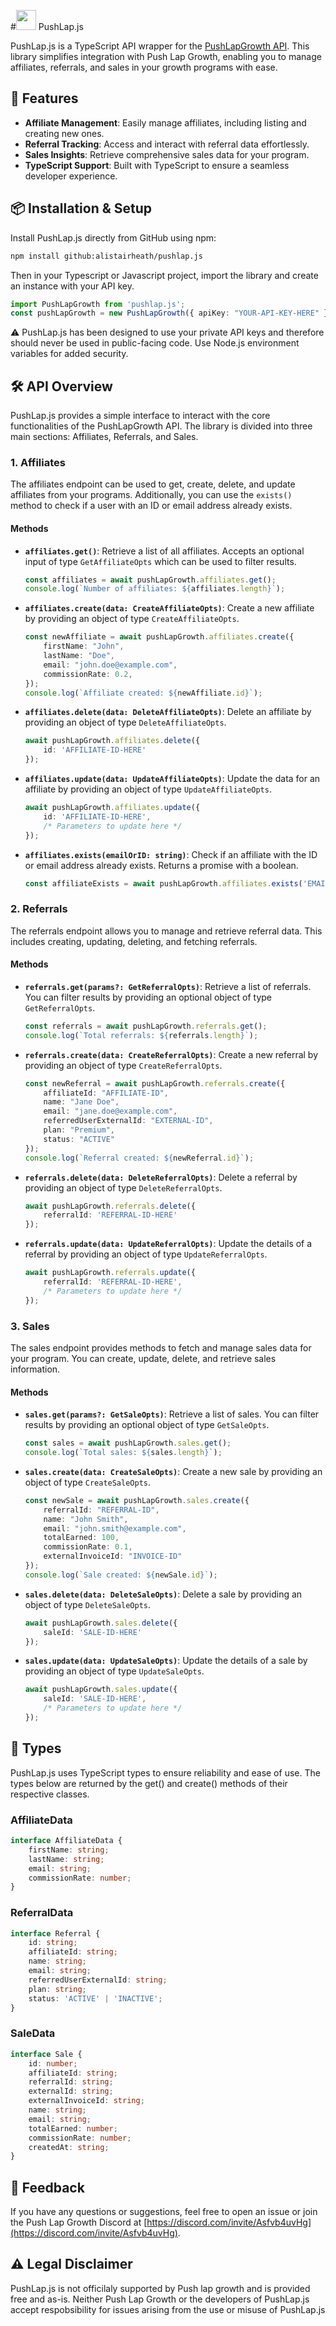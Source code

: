 #[<img src="https://www.pushlapgrowth.com/_next/image?url=%2F_next%2Fstatic%2Fmedia%2Ficon.8143fe5a.png&w=64&q=100" width="32" height="32" />](http://pushlapgrowth.com) PushLap.js

PushLap.js is a TypeScript API wrapper for the [PushLapGrowth API](https://developers.pushlapgrowth.com/api-reference/introduction). This library simplifies integration with Push Lap Growth, enabling you to manage affiliates, referrals, and sales in your growth programs with ease.

## 🚀 Features

- **Affiliate Management**: Easily manage affiliates, including listing and creating new ones.
- **Referral Tracking**: Access and interact with referral data effortlessly.
- **Sales Insights**: Retrieve comprehensive sales data for your program.
- **TypeScript Support**: Built with TypeScript to ensure a seamless developer experience.

## 📦 Installation & Setup

Install PushLap.js directly from GitHub using npm:

```bash
npm install github:alistairheath/pushlap.js
```

Then in your Typescript or Javascript project, import the library and create an instance with your API key.

```typescript
import PushLapGrowth from 'pushlap.js';
const pushLapGrowth = new PushLapGrowth({ apiKey: "YOUR-API-KEY-HERE" });
```
⚠️ PushLap.js has been designed to use your private API keys and therefore should never be used in public-facing code. Use Node.js environment variables for added security.

## 🛠️ API Overview

PushLap.js provides a simple interface to interact with the core functionalities of the PushLapGrowth API. The library is divided into three main sections: Affiliates, Referrals, and Sales.

### 1. Affiliates

The affiliates endpoint can be used to get, create, delete, and update affiliates from your programs. Additionally, you can use the `exists()` method to check if a user with an ID or email address already exists.

#### Methods

- **`affiliates.get()`**: Retrieve a list of all affiliates. Accepts an optional input of type `GetAffiliateOpts` which can be used to filter results.
  
  ```typescript
  const affiliates = await pushLapGrowth.affiliates.get();
  console.log(`Number of affiliates: ${affiliates.length}`);
  ```

- **`affiliates.create(data: CreateAffiliateOpts)`**: Create a new affiliate by providing an object of type `CreateAffiliateOpts`.
  
  ```typescript
  const newAffiliate = await pushLapGrowth.affiliates.create({
      firstName: "John",
      lastName: "Doe",
      email: "john.doe@example.com",
      commissionRate: 0.2,
  });
  console.log(`Affiliate created: ${newAffiliate.id}`);
  ```

- **`affiliates.delete(data: DeleteAffiliateOpts)`**: Delete an affiliate by providing an object of type `DeleteAffiliateOpts`.
  
  ```typescript
  await pushLapGrowth.affiliates.delete({
      id: 'AFFILIATE-ID-HERE'
  });
  ```

- **`affiliates.update(data: UpdateAffiliateOpts)`**: Update the data for an affiliate by providing an object of type `UpdateAffiliateOpts`.
  
  ```typescript
  await pushLapGrowth.affiliates.update({
      id: 'AFFILIATE-ID-HERE',
      /* Parameters to update here */
  });
  ```

- **`affiliates.exists(emailOrID: string)`**: Check if an affiliate with the ID or email address already exists. Returns a promise with a boolean.
  
  ```typescript
  const affiliateExists = await pushLapGrowth.affiliates.exists('EMAIL-OR-ID-HERE');
  ```

### 2. Referrals

The referrals endpoint allows you to manage and retrieve referral data. This includes creating, updating, deleting, and fetching referrals.

#### Methods

- **`referrals.get(params?: GetReferralOpts)`**: Retrieve a list of referrals. You can filter results by providing an optional object of type `GetReferralOpts`.
  
  ```typescript
  const referrals = await pushLapGrowth.referrals.get();
  console.log(`Total referrals: ${referrals.length}`);
  ```

- **`referrals.create(data: CreateReferralOpts)`**: Create a new referral by providing an object of type `CreateReferralOpts`.
  
  ```typescript
  const newReferral = await pushLapGrowth.referrals.create({
      affiliateId: "AFFILIATE-ID",
      name: "Jane Doe",
      email: "jane.doe@example.com",
      referredUserExternalId: "EXTERNAL-ID",
      plan: "Premium",
      status: "ACTIVE"
  });
  console.log(`Referral created: ${newReferral.id}`);
  ```

- **`referrals.delete(data: DeleteReferralOpts)`**: Delete a referral by providing an object of type `DeleteReferralOpts`.
  
  ```typescript
  await pushLapGrowth.referrals.delete({
      referralId: 'REFERRAL-ID-HERE'
  });
  ```

- **`referrals.update(data: UpdateReferralOpts)`**: Update the details of a referral by providing an object of type `UpdateReferralOpts`.
  
  ```typescript
  await pushLapGrowth.referrals.update({
      referralId: 'REFERRAL-ID-HERE',
      /* Parameters to update here */
  });
  ```

### 3. Sales

The sales endpoint provides methods to fetch and manage sales data for your program. You can create, update, delete, and retrieve sales information.

#### Methods

- **`sales.get(params?: GetSaleOpts)`**: Retrieve a list of sales. You can filter results by providing an optional object of type `GetSaleOpts`.
  
  ```typescript
  const sales = await pushLapGrowth.sales.get();
  console.log(`Total sales: ${sales.length}`);
  ```

- **`sales.create(data: CreateSaleOpts)`**: Create a new sale by providing an object of type `CreateSaleOpts`.
  
  ```typescript
  const newSale = await pushLapGrowth.sales.create({
      referralId: "REFERRAL-ID",
      name: "John Smith",
      email: "john.smith@example.com",
      totalEarned: 100,
      commissionRate: 0.1,
      externalInvoiceId: "INVOICE-ID"
  });
  console.log(`Sale created: ${newSale.id}`);
  ```

- **`sales.delete(data: DeleteSaleOpts)`**: Delete a sale by providing an object of type `DeleteSaleOpts`.
  
  ```typescript
  await pushLapGrowth.sales.delete({
      saleId: 'SALE-ID-HERE'
  });
  ```

- **`sales.update(data: UpdateSaleOpts)`**: Update the details of a sale by providing an object of type `UpdateSaleOpts`.
  
  ```typescript
  await pushLapGrowth.sales.update({
      saleId: 'SALE-ID-HERE',
      /* Parameters to update here */
  });
  ```

## 📘 Types

PushLap.js uses TypeScript types to ensure reliability and ease of use. The types below are returned by the get() and create() methods of their respective classes.

### AffiliateData

```typescript
interface AffiliateData {
    firstName: string;
    lastName: string;
    email: string;
    commissionRate: number;
}
```

### ReferralData

```typescript
interface Referral {
    id: string;
    affiliateId: string;
    name: string;
    email: string;
    referredUserExternalId: string;
    plan: string;
    status: 'ACTIVE' | 'INACTIVE';
}
```

### SaleData

```typescript
interface Sale {
    id: number;
    affiliateId: string;
    referralId: string;
    externalId: string;
    externalInvoiceId: string;
    name: string;
    email: string;
    totalEarned: number;
    commissionRate: number;
    createdAt: string;
}
```

## 💬 Feedback

If you have any questions or suggestions, feel free to open an issue or join the Push Lap Growth Discord at [https://discord.com/invite/Asfvb4uvHg](https://discord.com/invite/Asfvb4uvHg).

## ⚠️ Legal Disclaimer

PushLap.js is not officilaly supported by Push lap growth and is provided free and as-is. Neither Push Lap Growth or the developers of PushLap.js accept respobsibility for issues arising from the use or misuse of PushLap.js